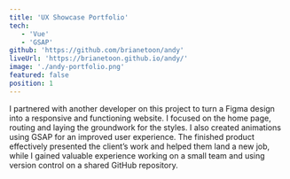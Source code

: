 ```yaml
---
title: 'UX Showcase Portfolio'
tech:
   - 'Vue'
   - 'GSAP'
github: 'https://github.com/brianetoon/andy'
liveUrl: 'https://brianetoon.github.io/andy/'
image: './andy-portfolio.png'
featured: false
position: 1
---
```


I partnered with another developer on this project to turn a Figma design into a responsive and functioning website. I focused on the home page, routing and laying the groundwork for the styles. I also created animations using GSAP for an improved user experience. The finished product effectively presented the client’s work and helped them land a new job, while I gained valuable experience working on a small team and using version control on a shared GitHub repository.